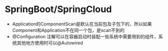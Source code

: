 # SpringBoot/SpringCloud

* Application的ComponentScan是默认在当前包及子包下的，所以如果Component和Application不在同一个包，是scan不到的
* @Configuration 注解可以在容器启动时装配一些系统中需要用到的组件，系统其他地方使用时可以@Autowired
